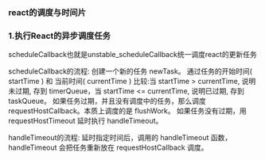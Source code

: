 
### react的调度与时间片

### 1.执行React的异步调度任务
scheduleCallback也就是unstable_scheduleCallback统一调度react的更新任务

scheduleCallback的流程:
创建一个新的任务 newTask。
通过任务的开始时间( startTime ) 和 当前时间( currentTime ) 比较:当 startTime > currentTime, 说明未过期, 存到 timerQueue，当 startTime <= currentTime, 说明已过期, 存到 taskQueue。
如果任务过期，并且没有调度中的任务，那么调度 requestHostCallback。本质上调度的是 flushWork。
如果任务没有过期，用 requestHostTimeout 延时执行 handleTimeout。

handleTimeout的流程:
延时指定时间后，调用的 handleTimeout 函数， handleTimeout 会把任务重新放在 requestHostCallback 调度。